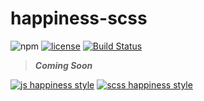 # happiness-scss

![npm](https://img.shields.io/badge/node-6.3.1-yellow.svg)
[![license](https://img.shields.io/badge/License-MIT-blue.svg)](https://github.com/dutchenkoOleg/gulp-happiness/blob/master/LICENSE)
[![Build Status](https://travis-ci.org/dutchenkoOleg/happiness-scss.svg?branch=master)](https://travis-ci.org/dutchenkoOleg/gulp-happiness)

> ___Coming Soon___

[![js happiness style](https://cdn.rawgit.com/JedWatson/happiness/master/badge.svg)](https://github.com/JedWatson/happiness)
[![scss happiness style](https://cdn.rawgit.com/dutchenkoOleg/happiness-scss/master/badge.svg)](https://github.com/dutchenkoOleg/happiness-scss)


